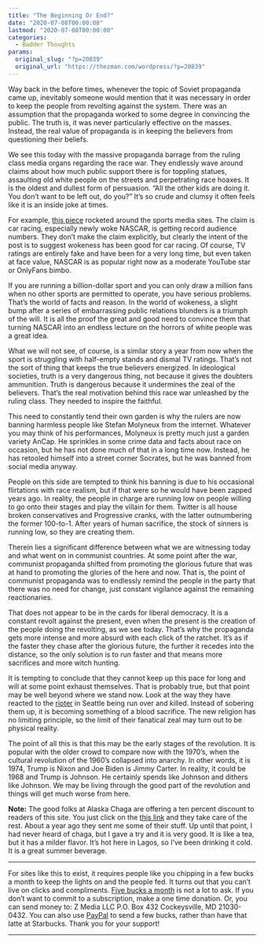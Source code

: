 ```yaml
---
title: "The Beginning Or End?"
date: "2020-07-08T00:00:00"
lastmod: "2020-07-08T00:00:00"
categories:
  - Badder Thoughts
params:
  original_slug: "?p=20839"
  original_url: "https://thezman.com/wordpress/?p=20839"
---
```


Way back in the before times, whenever the topic of Soviet propaganda
came up, inevitably someone would mention that it was necessary in order
to keep the people from revolting against the system. There was an
assumption that the propaganda worked to some degree in convincing the
public. The truth is, it was never particularly effective on the masses.
Instead, the real value of propaganda is in keeping the believers from
questioning their beliefs.

We see this today with the massive propaganda barrage from the ruling
class media organs regarding the race war. They endlessly wave around
claims about how much public support there is for toppling statues,
assaulting old white people on the streets and perpetrating race hoaxes.
It is the oldest and dullest form of persuasion. “All the other kids are
doing it. You don’t want to be left out, do you?” It’s so crude and
clumsy it often feels like it is an inside joke at times.

For example, <a
href="https://speedsport.com/indy/indycar-series/indycar-nascar-twinbill-draws-strong-ratings/"
rel="noopener noreferrer" target="_blank">this piece</a> rocketed around
the sports media sites. The claim is car racing, especially newly woke
NASCAR, is getting record audience numbers. They don’t make the claim
explicitly, but clearly the intent of the post is to suggest wokeness
has been good for car racing. Of course, TV ratings are entirely fake
and have been for a very long time, but even taken at face value, NASCAR
is as popular right now as a moderate YouTube star or OnlyFans bimbo.

If you are running a billion-dollar sport and you can only draw a
million fans when no other sports are permitted to operate, you have
serious problems. That’s the world of facts and reason. In the world of
wokeness, a slight bump after a series of embarrassing public relations
blunders is a triumph of the will. It is all the proof the great and
good need to convince them that turning NASCAR into an endless lecture
on the horrors of white people was a great idea.

What we will not see, of course, is a similar story a year from now when
the sport is struggling with half-empty stands and dismal TV ratings.
That’s not the sort of thing that keeps the true believers energized. In
ideological societies, truth is a very dangerous thing, not because it
gives the doubters ammunition. Truth is dangerous because it undermines
the zeal of the believers. That’s the real motivation behind this race
war unleashed by the ruling class. They needed to inspire the faithful.

This need to constantly tend their own garden is why the rulers are now
banning harmless people like Stefan Molyneux from the internet. Whatever
you may think of his performances, Molyneux is pretty much just a garden
variety AnCap. He sprinkles in some crime data and facts about race on
occasion, but he has not done much of that in a long time now. Instead,
he has retooled himself into a street corner Socrates, but he was banned
from social media anyway.

People on this side are tempted to think his banning is due to his
occasional flirtations with race realism, but if that were so he would
have been zapped years ago. In reality, the people in charge are running
low on people willing to go onto their stages and play the villain for
them. Twitter is all house broken conservatives and Progressive cranks,
with the latter outnumbering the former 100-to-1. After years of human
sacrifice, the stock of sinners is running low, so they are creating
them.

Therein lies a significant difference between what we are witnessing
today and what went on in communist countries. At some point after the
war, communist propaganda shifted from promoting the glorious future
that was at hand to promoting the glories of the here and now. That is,
the point of communist propaganda was to endlessly remind the people in
the party that there was no need for change, just constant vigilance
against the remaining reactionaries.

That does not appear to be in the cards for liberal democracy. It is a
constant revolt against the present, even when the present is the
creation of the people doing the revolting, as we see today. That’s why
the propaganda gets more intense and more absurd with each click of the
ratchet. It’s as if the faster they chase after the glorious future, the
further it recedes into the distance, so the only solution is to run
faster and that means more sacrifices and more witch hunting.

It is tempting to conclude that they cannot keep up this pace for long
and will at some point exhaust themselves. That is probably true, but
that point may be well beyond where we stand now. Look at the way they
have reacted to the <a
href="https://www.nytimes.com/2020/07/07/us/bloomington-car-attack-protesters.html"
rel="noopener noreferrer" target="_blank">rioter</a> in Seattle being
run over and killed. Instead of sobering them up, it is becoming
something of a blood sacrifice. The new religion has no limiting
principle, so the limit of their fanatical zeal may turn out to be
physical reality.

The point of all this is that this may be the early stages of the
revolution. It is popular with the older crowd to compare now with the
1970’s, when the cultural revolution of the 1960’s collapsed into
anarchy. In other words, it is 1974, Trump is Nixon and Joe Biden is
Jimmy Carter. In reality, it could be 1968 and Trump is Johnson. He
certainly spends like Johnson and dithers like Johnson. We may be living
through the good part of the revolution and things will get much worse
from here.

**Note:** The good folks at Alaska Chaga are offering a ten percent
discount to readers of this site. You just click on the
<a href="https://alaskachaga.us/discount/ZMAN" rel="noopener noreferrer"
target="_blank">this link</a> and they take care of the rest. About a
year ago they sent me some of their stuff. Up until that point, I had
never heard of chaga, but I gave a try and it is very good. It is like a
tea, but it has a milder flavor. It’s hot here in Lagos, so I’ve been
drinking it cold. It is a great summer beverage.

------------------------------------------------------------------------

For sites like this to exist, it requires people like you chipping in a
few bucks a month to keep the lights on and the people fed. It turns out
that you can’t live on clicks and compliments.
<a href="https://www.subscribestar.com/the-z-blog"
rel="noopener noreferrer" target="_blank">Five bucks a month</a> is not
a lot to ask. If you don’t want to commit to a subscription, make a one
time donation. Or, you can send money to: Z Media LLC P.O. Box 432
Cockeysville, MD 21030-0432. You can also use <a
href="https://www.paypal.com/cgi-bin/webscr?cmd=_s-xclick&amp;hosted_button_id=UDAS2Q8JYA6CN&amp;source=url"
rel="noopener noreferrer" target="_blank">PayPal</a> to send a few
bucks, rather than have that latte at Starbucks. Thank you for your
support!

------------------------------------------------------------------------
